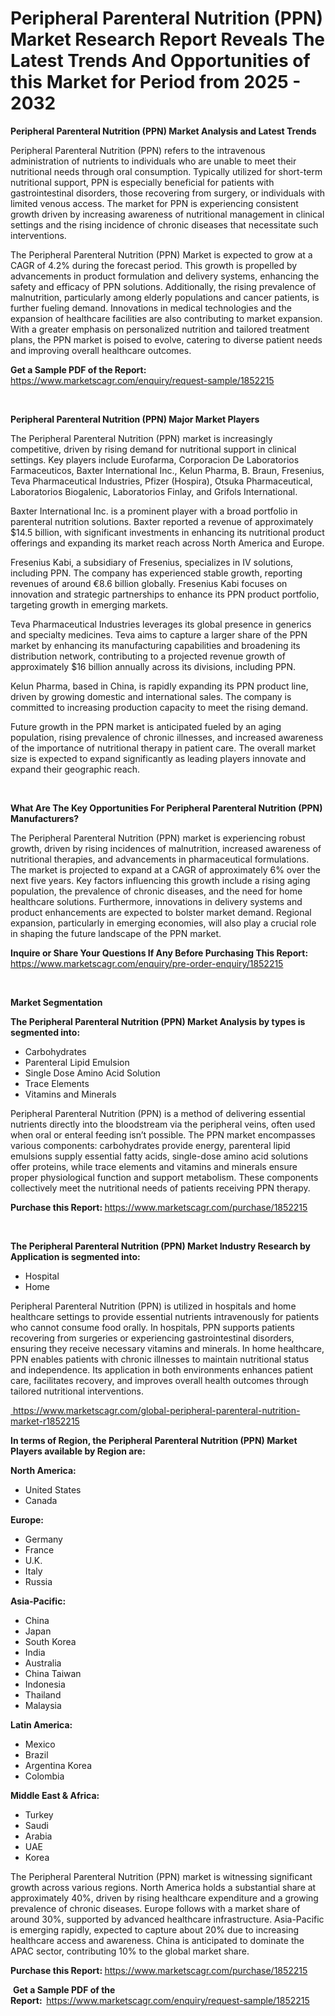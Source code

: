 <p><h1>Peripheral Parenteral Nutrition (PPN) Market Research Report Reveals The Latest Trends And Opportunities of this Market for Period from 2025 - 2032</h1></p><p><strong>Peripheral Parenteral Nutrition (PPN) Market Analysis and Latest Trends</strong></p>
<p><p>Peripheral Parenteral Nutrition (PPN) refers to the intravenous administration of nutrients to individuals who are unable to meet their nutritional needs through oral consumption. Typically utilized for short-term nutritional support, PPN is especially beneficial for patients with gastrointestinal disorders, those recovering from surgery, or individuals with limited venous access. The market for PPN is experiencing consistent growth driven by increasing awareness of nutritional management in clinical settings and the rising incidence of chronic diseases that necessitate such interventions.</p><p>The Peripheral Parenteral Nutrition (PPN) Market is expected to grow at a CAGR of 4.2% during the forecast period. This growth is propelled by advancements in product formulation and delivery systems, enhancing the safety and efficacy of PPN solutions. Additionally, the rising prevalence of malnutrition, particularly among elderly populations and cancer patients, is further fueling demand. Innovations in medical technologies and the expansion of healthcare facilities are also contributing to market expansion. With a greater emphasis on personalized nutrition and tailored treatment plans, the PPN market is poised to evolve, catering to diverse patient needs and improving overall healthcare outcomes.</p></p>
<p><strong>Get a Sample PDF of the Report:&nbsp;</strong> <a href="https://www.marketscagr.com/enquiry/request-sample/1852215?utm_campaign=2004&utm_medium=2&utm_source=Github&utm_content=ia&utm_term=13042025&utm_id=peripheral-parenteral-nutrition-ppn">https://www.marketscagr.com/enquiry/request-sample/1852215</a></p>
<p>&nbsp;</p>
<p><strong>Peripheral Parenteral Nutrition (PPN) Major Market Players</strong></p>
<p><p>The Peripheral Parenteral Nutrition (PPN) market is increasingly competitive, driven by rising demand for nutritional support in clinical settings. Key players include Eurofarma, Corporacion De Laboratorios Farmaceuticos, Baxter International Inc., Kelun Pharma, B. Braun, Fresenius, Teva Pharmaceutical Industries, Pfizer (Hospira), Otsuka Pharmaceutical, Laboratorios Biogalenic, Laboratorios Finlay, and Grifols International.</p><p>Baxter International Inc. is a prominent player with a broad portfolio in parenteral nutrition solutions. Baxter reported a revenue of approximately $14.5 billion, with significant investments in enhancing its nutritional product offerings and expanding its market reach across North America and Europe.</p><p>Fresenius Kabi, a subsidiary of Fresenius, specializes in IV solutions, including PPN. The company has experienced stable growth, reporting revenues of around €8.6 billion globally. Fresenius Kabi focuses on innovation and strategic partnerships to enhance its PPN product portfolio, targeting growth in emerging markets.</p><p>Teva Pharmaceutical Industries leverages its global presence in generics and specialty medicines. Teva aims to capture a larger share of the PPN market by enhancing its manufacturing capabilities and broadening its distribution network, contributing to a projected revenue growth of approximately $16 billion annually across its divisions, including PPN.</p><p>Kelun Pharma, based in China, is rapidly expanding its PPN product line, driven by growing domestic and international sales. The company is committed to increasing production capacity to meet the rising demand.</p><p>Future growth in the PPN market is anticipated fueled by an aging population, rising prevalence of chronic illnesses, and increased awareness of the importance of nutritional therapy in patient care. The overall market size is expected to expand significantly as leading players innovate and expand their geographic reach.</p></p>
<p>&nbsp;</p>
<p><strong>What Are The Key Opportunities For Peripheral Parenteral Nutrition (PPN) Manufacturers?</strong></p>
<p><p>The Peripheral Parenteral Nutrition (PPN) market is experiencing robust growth, driven by rising incidences of malnutrition, increased awareness of nutritional therapies, and advancements in pharmaceutical formulations. The market is projected to expand at a CAGR of approximately 6% over the next five years. Key factors influencing this growth include a rising aging population, the prevalence of chronic diseases, and the need for home healthcare solutions. Furthermore, innovations in delivery systems and product enhancements are expected to bolster market demand. Regional expansion, particularly in emerging economies, will also play a crucial role in shaping the future landscape of the PPN market.</p></p>
<p><strong>Inquire or Share Your Questions If Any Before Purchasing This Report:</strong> <a href="https://www.marketscagr.com/enquiry/pre-order-enquiry/1852215?utm_campaign=2004&utm_medium=2&utm_source=Github&utm_content=ia&utm_term=13042025&utm_id=peripheral-parenteral-nutrition-ppn">https://www.marketscagr.com/enquiry/pre-order-enquiry/1852215</a></p>
<p>&nbsp;</p>
<p><strong>Market Segmentation</strong></p>
<p><strong>The Peripheral Parenteral Nutrition (PPN) Market Analysis by types is segmented into:</strong></p>
<p><ul><li>Carbohydrates</li><li>Parenteral Lipid Emulsion</li><li>Single Dose Amino Acid Solution</li><li>Trace Elements</li><li>Vitamins and Minerals</li></ul></p>
<p><p>Peripheral Parenteral Nutrition (PPN) is a method of delivering essential nutrients directly into the bloodstream via the peripheral veins, often used when oral or enteral feeding isn’t possible. The PPN market encompasses various components: carbohydrates provide energy, parenteral lipid emulsions supply essential fatty acids, single-dose amino acid solutions offer proteins, while trace elements and vitamins and minerals ensure proper physiological function and support metabolism. These components collectively meet the nutritional needs of patients receiving PPN therapy.</p></p>
<p><strong>Purchase this Report:&nbsp;</strong><a href="https://www.marketscagr.com/purchase/1852215?utm_campaign=2004&utm_medium=2&utm_source=Github&utm_content=ia&utm_term=13042025&utm_id=peripheral-parenteral-nutrition-ppn">https://www.marketscagr.com/purchase/1852215</a></p>
<p>&nbsp;</p>
<p><strong>The Peripheral Parenteral Nutrition (PPN) Market Industry Research by Application is segmented into:</strong></p>
<p><ul><li>Hospital</li><li>Home</li></ul></p>
<p><p>Peripheral Parenteral Nutrition (PPN) is utilized in hospitals and home healthcare settings to provide essential nutrients intravenously for patients who cannot consume food orally. In hospitals, PPN supports patients recovering from surgeries or experiencing gastrointestinal disorders, ensuring they receive necessary vitamins and minerals. In home healthcare, PPN enables patients with chronic illnesses to maintain nutritional status and independence. Its application in both environments enhances patient care, facilitates recovery, and improves overall health outcomes through tailored nutritional interventions.</p></p>
<p><a href="https://www.marketscagr.com/global-peripheral-parenteral-nutrition-market-r1852215?utm_campaign=2004&utm_medium=2&utm_source=Github&utm_content=ia&utm_term=13042025&utm_id=peripheral-parenteral-nutrition-ppn">&nbsp;https://www.marketscagr.com/global-peripheral-parenteral-nutrition-market-r1852215</a></p>
<p><strong>In terms of Region, the Peripheral Parenteral Nutrition (PPN) Market Players available by Region are:</strong></p>
<p>
    <p> <strong> North America: </strong>
        <ul>
            <li>United States</li>
            <li>Canada</li>
        </ul>
        </p> 
    <p> <strong> Europe: </strong>
        <ul>
            <li>Germany</li>
            <li>France</li>
            <li>U.K.</li>
            <li>Italy</li>
            <li>Russia</li>
        </ul>
        </p> 
    <p> <strong> Asia-Pacific: </strong>
        <ul>
            <li>China</li>
            <li>Japan</li>
            <li>South Korea</li>
            <li>India</li>
            <li>Australia</li>
            <li>China Taiwan</li>
            <li>Indonesia</li>
            <li>Thailand</li>
            <li>Malaysia</li>
        </ul>
        </p> 
    <p> <strong> Latin America: </strong>
        <ul>
            <li>Mexico</li>
            <li>Brazil</li>
            <li>Argentina Korea</li>
            <li>Colombia</li>
        </ul>
        </p> 
    <p> <strong> Middle East & Africa: </strong>
        <ul>
            <li>Turkey</li>
            <li>Saudi</li>
            <li>Arabia</li>
            <li>UAE</li>
            <li>Korea</li>
        </ul>
    </p>
    </p>
<p><p>The Peripheral Parenteral Nutrition (PPN) market is witnessing significant growth across various regions. North America holds a substantial share at approximately 40%, driven by rising healthcare expenditure and a growing prevalence of chronic diseases. Europe follows with a market share of around 30%, supported by advanced healthcare infrastructure. Asia-Pacific is emerging rapidly, expected to capture about 20% due to increasing healthcare access and awareness. China is anticipated to dominate the APAC sector, contributing 10% to the global market share.</p></p>
<p><strong>Purchase this Report: </strong><a href="https://www.marketscagr.com/purchase/1852215?utm_campaign=2004&utm_medium=2&utm_source=Github&utm_content=ia&utm_term=13042025&utm_id=peripheral-parenteral-nutrition-ppn">https://www.marketscagr.com/purchase/1852215</a></p>
<p>&nbsp;<strong>Get a Sample PDF of the Report:&nbsp;&nbsp;</strong><a href="https://www.marketscagr.com/enquiry/request-sample/1852215?utm_campaign=2004&utm_medium=2&utm_source=Github&utm_content=ia&utm_term=13042025&utm_id=peripheral-parenteral-nutrition-ppn">https://www.marketscagr.com/enquiry/request-sample/1852215</a></p>
<p><strong></strong></p>
<p><p></p><p></p><p></p></p>